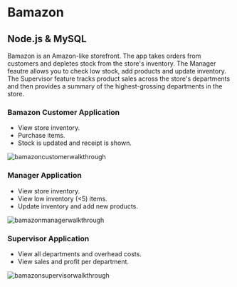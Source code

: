 # Bamazon

## Node.js & MySQL

Bamazon is an Amazon-like storefront. The app takes orders from customers and depletes stock from the store's inventory. The Manager feautre allows you to check low stock, add products and update inventory. The Supervisor feature tracks product sales across the store's departments and then provides a summary of the highest-grossing departments in the store.


### Bamazon Customer Application
  - View store inventory. 
  - Purchase items.
  - Stock is updated and receipt is shown.

![bamazoncustomerwalkthrough](https://user-images.githubusercontent.com/35474050/42044341-5d005372-7abe-11e8-9ef9-6b20d85006fb.gif)

### Manager Application
  - View store inventory. 
  - View low inventory (<5) items.
  - Update inventory and add new products.

![bamazonmanagerwalkthrough](https://user-images.githubusercontent.com/35474050/42044396-8969b804-7abe-11e8-9059-c0b971760ade.gif)

### Supervisor Application
  - View all departments and overhead costs. 
  - View sales and profit per department.

![bamazonsupervisorwalkthrough](https://user-images.githubusercontent.com/35474050/42044586-02a1a2ae-7abf-11e8-84f9-3dcb994db95b.gif)
